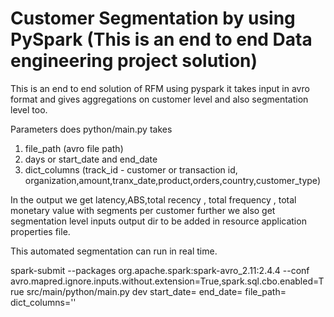 # Customer Segmentation by using PySpark (This is an end to end Data engineering project solution) 



This is an end to end solution of RFM using pyspark it takes input in avro format and gives aggregations on customer level and also segmentation level too.

Parameters does python/main.py takes
  1. file_path (avro file path)
  2. days or start_date and end_date
  3. dict_columns (track_id -  customer or transaction id, organization,amount,tranx_date,product,orders,country,customer_type)
  
In the output we get latency,ABS,total recency , total frequency , total monetary value with segments per customer further we also get segmentation level inputs 
output dir to be added in resource application properties file. 

This automated segmentation can run in real time.

spark-submit --packages org.apache.spark:spark-avro_2.11:2.4.4 --conf avro.mapred.ignore.inputs.without.extension=True,spark.sql.cbo.enabled=True src/main/python/main.py dev start_date= end_date= file_path= dict_columns='' 


